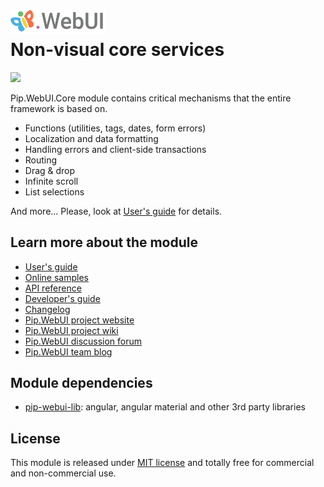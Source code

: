 # <img src="https://github.com/pip-webui/pip-webui/raw/master/doc/Logo.png" alt="Pip.WebUI Logo" style="max-width:30%"> <br/> Non-visual core services

![](https://img.shields.io/badge/license-MIT-blue.svg)

Pip.WebUI.Core module contains critical mechanisms that the entire framework is based on.

* Functions (utilities, tags, dates, form errors)
* Localization and data formatting
* Handling errors and client-side transactions
* Routing
* Drag & drop
* Infinite scroll
* List selections

And more... Please, look at [User's guide](doc/UsersGuide.md) for details.


## Learn more about the module

- [User's guide](doc/UsersGuide.md)
- [Online samples](http://webui.pipdevs.com/pip-webui-core/index.html)
- [API reference](http://webui-api.pipdevs.com/pip-webui-core/index.html)
- [Developer's guide](doc/DevelopersGuide.md)
- [Changelog](CHANGELOG.md)
- [Pip.WebUI project website](http://www.pipwebui.org)
- [Pip.WebUI project wiki](https://github.com/pip-webui/pip-webui/wiki)
- [Pip.WebUI discussion forum](https://groups.google.com/forum/#!forum/pip-webui)
- [Pip.WebUI team blog](https://pip-webui.blogspot.com/)

## <a name="dependencies"></a>Module dependencies

* [pip-webui-lib](https://github.com/pip-webui/pip-webui-lib): angular, angular material and other 3rd party libraries

## <a name="license"></a>License

This module is released under [MIT license](License) and totally free for commercial and non-commercial use.
